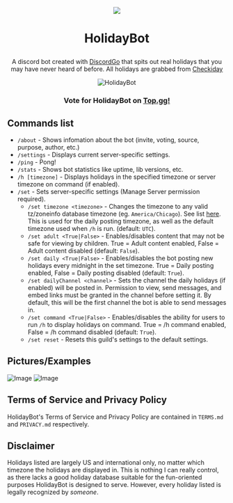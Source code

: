 <p align="center">
    <a href="https://discord.com/api/oauth2/authorize?client_id=504508062929911869&permissions=19456&scope=bot%20applications.commands">
        <img src="https://wildcard.yiff.church/i/ovgxbdm4.png" />
    </a>
</p>

# <p align="center">HolidayBot</p>
<p align="center">A discord bot created with <a href="https://github.com/bwmarrin/discordgo">DiscordGo</a> that spits out real holidays that you may have never heard of before. All holidays are grabbed from <a href="https://checkiday.com">Checkiday</a></p>
<p align="center">
  <img src="https://top.gg/api/widget/status/504508062929911869.svg" alt="HolidayBot" /></p>

### <p align="center">Vote for HolidayBot on [Top.gg!](https://top.gg/bot/504508062929911869/vote)</p>

## Commands list

* `/about` - Shows infomation about the bot (invite, voting, source, purpose, author, etc.)
* `/settings` - Displays current server-specific settings.
* `/ping` - Pong!
* `/stats` - Shows bot statistics like uptime, lib versions, etc.
* `/h [timezone]` - Displays holidays in the specified timezone or server timezone on command (if enabled).
* `/set` - Sets server-specific settings (Manage Server permission required).
    * `/set timezone <timezone>` - Changes the timezone to any valid tz/zoneinfo database timezone (eg. `America/Chicago`). See list [here](https://en.wikipedia.org/wiki/List_of_tz_database_time_zones). This is used for the daily posting timezone, as well as the default timezone used when `/h` is run. (default: `UTC`).
    * `/set adult <True|False>` - Enables/disables content that may not be safe for viewing by children. True = Adult content enabled, False = Adult content disabled (default: `False`).
    * `/set daily <True|False>` - Enables/disables the bot posting new holidays every midnight in the set timezone. True = Daily posting enabled, False = Daily posting disabled (default: `True`).
    * `/set dailyChannel <channel>` - Sets the channel the daily holidays (if enabled) will be posted in. Permission to view, send messages, and embed links must be granted in the channel before setting it. By default, this will be the first channel the bot is able to send messages in.
    * `/set command <True|False>` - Enables/disables the ability for users to run `/h` to display holidays on command. True = /h command enabled, False = /h command disabled (default: `True`).
    * `/set reset` - Resets this guild's settings to the default settings.


## Pictures/Examples
![Image](https://i.barkloaf.com/0I9LmX1pC.png "command")
![Image](https://i.barkloaf.com/Qut612eFI.png "daily")

## Terms of Service and Privacy Policy
HolidayBot's Terms of Service and Privacy Policy are contained in `TERMS.md` and `PRIVACY.md` respectively.

## Disclaimer
Holidays listed are largely US and international only, no matter which timezone the holidays are displayed in. This is nothing I can really control, as there lacks a good holiday database suitable for the fun-oriented purposes HolidayBot is designed to serve. However, every holiday listed is legally recognized by *someone*.